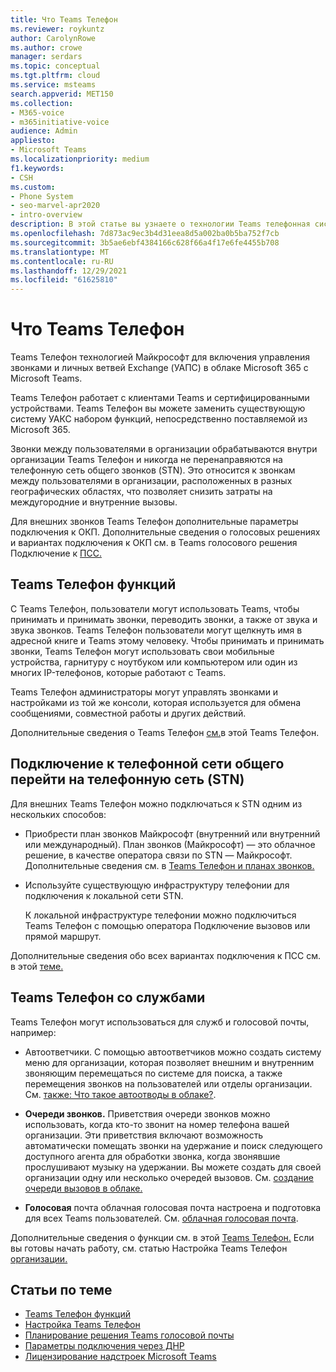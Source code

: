 ```yaml
---
title: Что Teams Телефон
ms.reviewer: roykuntz
author: CarolynRowe
ms.author: crowe
manager: serdars
ms.topic: conceptual
ms.tgt.pltfrm: cloud
ms.service: msteams
search.appverid: MET150
ms.collection:
- M365-voice
- m365initiative-voice
audience: Admin
appliesto:
- Microsoft Teams
ms.localizationpriority: medium
f1.keywords:
- CSH
ms.custom:
- Phone System
- seo-marvel-apr2020
- intro-overview
description: В этой статье вы узнаете о технологии Teams телефонная система в Microsoft 365.
ms.openlocfilehash: 7d873ac9ec3b4d31eea8d5a002ba0b5ba752f7cb
ms.sourcegitcommit: 3b5ae6ebf4384166c628f66a4f17e6fe4455b708
ms.translationtype: MT
ms.contentlocale: ru-RU
ms.lasthandoff: 12/29/2021
ms.locfileid: "61625810"
---
```

# <a name="what-is-teams-phone"></a>Что Teams Телефон

Teams Телефон технологией Майкрософт для включения управления звонками и личных ветвей Exchange (УАПС) в облаке Microsoft 365 с Microsoft Teams.

Teams Телефон работает с клиентами Teams и сертифицированными устройствами. Teams Телефон вы можете заменить существующую систему УАКС набором функций, непосредственно поставляемой из Microsoft 365.

Звонки между пользователями в организации обрабатываются внутри организации Teams Телефон и никогда не перенаправяются на телефонную сеть общего звонков (STN). Это относится к звонкам между пользователями в организации, расположенных в разных географических областях, что позволяет снизить затраты на междугородние и внутренние вызовы. 

Для внешних звонков Teams Телефон дополнительные параметры подключения к ОКП. Дополнительные сведения о голосовых решениях и [](cloud-voice-landing-page.md) вариантах подключения к ОКП см. в Teams голосового решения Подключение к [ПСС.](#connect-to-the-public-switched-telephone-network-pstn)

## <a name="teams-phone-features"></a>Teams Телефон функций

С Teams Телефон, пользователи могут использовать Teams, чтобы принимать и принимать звонки, переводить звонки, а также от звука и звука звонков. Teams Телефон пользователи могут щелкнуть имя в адресной книге и Teams этому человеку. Чтобы принимать и принимать звонки, Teams Телефон могут использовать свои мобильные устройства, гарнитуру с ноутбуком или компьютером или один из многих IP-телефонов, которые работают с Teams. 

Teams Телефон администраторы могут управлять звонками и настройками из той же консоли, которая используется для обмена сообщениями, совместной работы и других действий.

Дополнительные сведения о Teams Телефон [см.](here-s-what-you-get-with-phone-system.md)в этой Teams Телефон.
  

## <a name="connect-to-the-public-switched-telephone-network-pstn"></a>Подключение к телефонной сети общего перейти на телефонную сеть (STN)
  
Для внешних Teams Телефон можно подключаться к STN одним из нескольких способов:
  
- Приобрести план звонков Майкрософт (внутренний или внутренний или международный). План звонков (Майкрософт) — это облачное решение, в качестве оператора связи по STN — Майкрософт. Дополнительные сведения см. в [Teams Телефон и планах звонков.](calling-plan-landing-page.md)

- Используйте существующую инфраструктуру телефонии для подключения к локальной сети STN.

  К локальной инфраструктуре телефонии можно подключиться Teams Телефон с помощью оператора Подключение вызовов или прямой маршрут. 

Дополнительные сведения обо всех вариантах подключения к ПСС см. в этой [теме.](pstn-connectivity.md)


## <a name="teams-phone-with-services"></a>Teams Телефон со службами

Teams Телефон могут использоваться для служб и голосовой почты, например:

-  Автоответчики. С помощью автоответчиков можно создать систему меню для организации, которая позволяет внешним и внутренним звоняющим перемещаться по системе для поиска, а также перемещения звонков на пользователей или отделы организации. См. [также: Что такое автоотводы в облаке?](what-are-phone-system-auto-attendants.md).

- **Очереди звонков.** Приветствия очереди звонков можно использовать, когда кто-то звонит на номер телефона вашей организации. Эти приветствия включают возможность автоматически помещать звонки на удержание и поиск следующего доступного агента для обработки звонка, когда звонявшие прослушивают музыку на удержании. Вы можете создать для своей организации одну или несколько очередей вызовов. См. [создание очереди вызовов в облаке.](create-a-phone-system-call-queue.md)

- **Голосовая** почта облачная голосовая почта настроена и подготовка для всех Teams пользователей. См. [облачная голосовая почта](set-up-phone-system-voicemail.md).

Дополнительные сведения о функции см. в этой [Teams Телефон.](here-s-what-you-get-with-phone-system.md) Если вы готовы начать работу, см. статью Настройка Teams Телефон [организации.](setting-up-your-phone-system.md)

## <a name="related-topics"></a>Статьи по теме

- [Teams Телефон функций](here-s-what-you-get-with-phone-system.md)
- [Настройка Teams Телефон](setting-up-your-phone-system.md)
- [Планирование решения Teams голосовой почты](cloud-voice-landing-page.md)
- [Параметры подключения через ДНР](pstn-connectivity.md)
- [Лицензирование надстроек Microsoft Teams](./teams-add-on-licensing/microsoft-teams-add-on-licensing.md)
